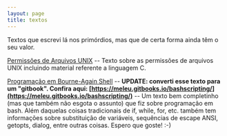 ```yaml
---
layout: page
title: textos
---
```

Textos que escrevi lá nos primórdios, mas que de certa forma ainda têm o
seu valor.

[Permissões de Arquivos UNIX](/txts/permissoes.txt) -- Texto
sobre as permissões de arquivos UNIX incluindo material referente a linguagem C.

[Programação em Bourne-Again Shell](/txts/bashscripting.txt) -- **UPDATE: converti esse texto
para um "gitbook". Confira aqui: [https://meleu.gitbooks.io/bashscripting/](https://meleu.gitbooks.io/bashscripting/)** --
Um texto bem completinho (mas que também não esgota o assunto) que fiz sobre
programação em bash. Além daquelas coisas
tradicionais de if, while, for, etc. também tem informações sobre
substituição de variáveis, sequências de escape ANSI,
getopts, dialog, entre outras coisas. Espero que goste! :-)

